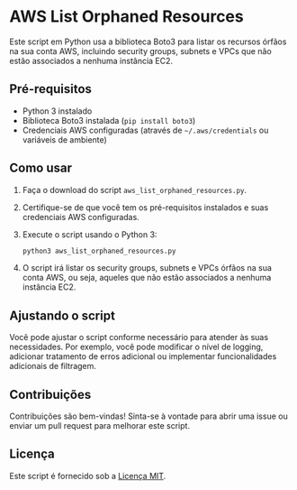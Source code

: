 # AWS List Orphaned Resources

Este script em Python usa a biblioteca Boto3 para listar os recursos órfãos na sua conta AWS, incluindo security groups, subnets e VPCs que não estão associados a nenhuma instância EC2.

## Pré-requisitos

- Python 3 instalado
- Biblioteca Boto3 instalada (`pip install boto3`)
- Credenciais AWS configuradas (através de `~/.aws/credentials` ou variáveis de ambiente)

## Como usar

1. Faça o download do script `aws_list_orphaned_resources.py`.
2. Certifique-se de que você tem os pré-requisitos instalados e suas credenciais AWS configuradas.
3. Execute o script usando o Python 3:

    ```bash
    python3 aws_list_orphaned_resources.py
    ```

4. O script irá listar os security groups, subnets e VPCs órfãos na sua conta AWS, ou seja, aqueles que não estão associados a nenhuma instância EC2.

## Ajustando o script

Você pode ajustar o script conforme necessário para atender às suas necessidades. Por exemplo, você pode modificar o nível de logging, adicionar tratamento de erros adicional ou implementar funcionalidades adicionais de filtragem.

## Contribuições

Contribuições são bem-vindas! Sinta-se à vontade para abrir uma issue ou enviar um pull request para melhorar este script.

## Licença

Este script é fornecido sob a [Licença MIT](LICENSE).
